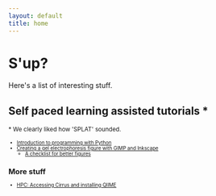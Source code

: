 ```yaml
---
layout: default
title: home
---
```


# S'up?

Here's a list of interesting stuff.

## Self paced learning assisted tutorials \*

<small>\* We clearly liked how 'SPLAT' sounded.<small>

* [Introduction to programming with Python](\splats\python1)
* [Creating a gel electrophoresis figure with GIMP and Inkscape](\splats\figure1)
    * [A checklist for better figures](\splats\figure_checklist)

## More stuff

* [HPC: Accessing Cirrus and installing QIIME](\splats\hpc1)

